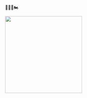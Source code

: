 🚀🎸📕🏍️

<a href="https://media.giphy.com/media/Rqhvhmtttbjzy/giphy.gif"><img src="https://media.giphy.com/media/Rqhvhmtttbjzy/giphy.gif" align="center" width="250" ></a>


